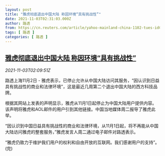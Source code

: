 ```yaml
---
layout: post
title: "雅虎彻底退出中国大陆 称因环境“具有挑战性”"
date: 2021-11-03T02:31:03.000Z
author: 路透
from: https://cn.reuters.com/article/yahoo-mainland-china-1102-tues-idCNKBS2HO04H
tags: [ 路透 ]
categories: [ 路透 ]
---
```

<!--1635906663000-->
[雅虎彻底退出中国大陆 称因环境“具有挑战性”](https://cn.reuters.com/article/yahoo-mainland-china-1102-tues-idCNKBS2HO04H)
------

<div>
<div><i>2021-11-03T02:09:51Z</i></div><p>路透上海11月2日 - 雅虎表示，已停止允许从中国大陆访问其服务，“因认识到日益具有挑战性的商业和法律环境”，这是最近几周第二个退出中国大陆的西方科技品牌。</p><p>根据其网站上发表的声明显示，雅虎从11月1日起停止为中国大陆用户提供内容。该声明将雅虎和AOL邮件的用户引到其他链接。中国当地媒体周二报导了雅虎此举。</p><p>“因认识到中国日益具有挑战性的商业和法律环境，从11月1日起，将不再能从中国大陆访问雅虎的整套服务，”雅虎发言人周二通过电子邮件对路透表示。</p><p>“雅虎仍致力于维护我们用户的权利和自由开放的互联网。我们感谢用户的支持”。(完)</p>
</div>
